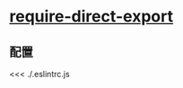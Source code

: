 # [require-direct-export](https://eslint.vuejs.org/rules/require-direct-export.html)

## 配置

<<< ./.eslintrc.js
